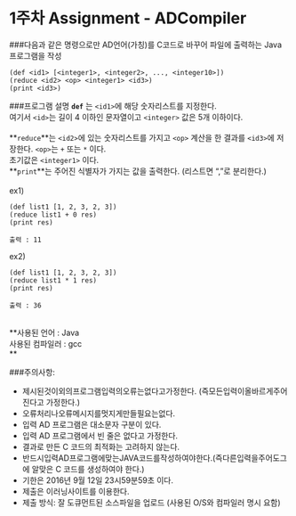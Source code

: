 # 1주차 Assignment - ADCompiler

###다음과 같은 명령으로만 AD언어(가칭)를 C코드로 바꾸어 파일에 출력하는 Java 프로그램을 작성

```
(def <id1> [<integer1>, <integer2>, ..., <integer10>])
(reduce <id2> <op> <integer1> <id3>)
(print <id3>)
```

###프로그램 설명
**`def`** 는 `<id1>`에 해당 숫자리스트를 지정한다.<br />
여기서 `<id>`는 길이 4 이하인 문자열이고 `<integer>` 값은 5개 이하이다.<br /><br />
**`reduce`**는 `<id2>`에 있는 숫자리스트를 가지고 `<op>` 계산을 한 결과를 `<id3>`에 저장한다. `<op>`는 `+` 또는 `*` 이다.<br />
초기값은 `<integer1>` 이다.<br />
**`print`**는 주어진 식별자가 가지는 값을 출력한다. (리스트면 “,”로 분리한다.)<br /><br />
ex1)<br />
```
(def list1 [1, 2, 3, 2, 3])
(reduce list1 + 0 res)
(print res)

출력 : 11
```
ex2)<br />
```
(def list1 [1, 2, 3, 2, 3])
(reduce list1 * 1 res)
(print res)

출력 : 36
```
<br />
**사용된 언어 : Java<br />
사용된 컴파일러 : gcc<br />**
 
###주의사항:
- 제시된것이외의프로그램입력의오류는없다고가정한다. (즉모든입력이올바르게주어
진다고 가정한다.)
- 오류처리나오류메시지를멋지게만들필요는없다.
- 입력 AD 프로그램은 대소문자 구분이 있다.
- 입력 AD 프로그램에서 빈 줄은 없다고 가정한다.
- 결과로 만든 C 코드의 최적화는 고려하지 않는다.
- 반드시입력AD프로그램에맞는JAVA코드를작성하여야한다.(즉다른입력을주어도그
에 알맞은 C 코드를 생성하여야 한다.)
- 기한은 2016년 9월 12일 23시59분59초 이다.
- 제출은 이러닝사이트를 이용한다.
- 제출 방식: 잘 도큐먼트된 소스파일을 업로드 (사용된 O/S와 컴파일러 명시 요함)
